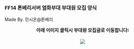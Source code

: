 ### FF14 톤베리서버 열화부대 부대원 모집 양식
Made By. 민시온@톤베리


<div style="text-align: center;"><span style="font-size: 15px;"><b><font face="돋움">아래 이미지 클릭시 부대원 모집글로 이동합니다!</font></b></span></div><div style="text-align: center;"><span style="font-size: 15px;"><br></span></div><div style="text-align: center;"><span style="font-size: 15px;"></span><a href="https://yeolhwa.github.io/" style="font-size: 15px;" target="_blank" rel="noopener noreferrer"><img src="https://yeolhwa.github.io/images/banner.png" sqeid="QE_164085128402245271" style="border-color: rgb(0, 0, 0);"></a><span style="font-size: 15px;"></span></div>

